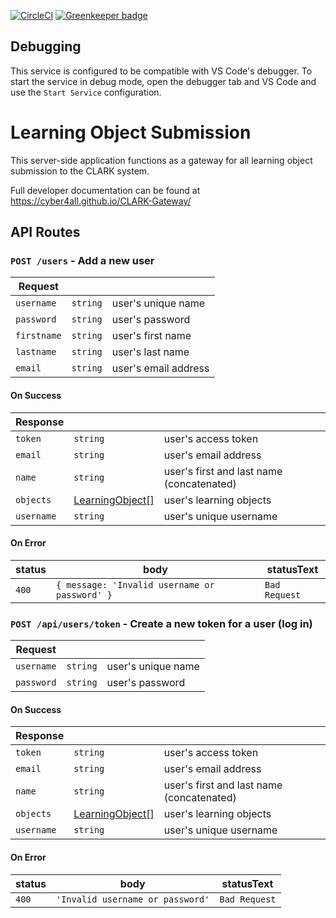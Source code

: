 [![CircleCI](https://circleci.com/gh/Cyber4All/CLARK-Gateway.svg?style=svg)](https://circleci.com/gh/Cyber4All/learning-object-submission) [![Greenkeeper badge](https://badges.greenkeeper.io/Cyber4All/CLARK-Gateway.svg)](https://greenkeeper.io/)

## Debugging

This service is configured to be compatible with VS Code's debugger. To start the service in debug mode, open the debugger tab and VS Code and use the `Start Service` configuration.

# Learning Object Submission

This server-side application functions as a gateway for all learning object submission to the CLARK system.

Full developer documentation can be found at https://cyber4all.github.io/CLARK-Gateway/

## API Routes

### `POST /users` - Add a new user

| Request     | []()     | []()                 |
| ----------- | -------- | -------------------- |
| `username`  | `string` | user's unique name   |
| `password`  | `string` | user's password      |
| `firstname` | `string` | user's first name    |
| `lastname`  | `string` | user's last name     |
| `email`     | `string` | user's email address |

#### On Success

| Response   | []()                                                                         | []()                                      |
| ---------- | ---------------------------------------------------------------------------- | ----------------------------------------- |
| `token`    | `string`                                                                     | user's access token                       |
| `email`    | `string`                                                                     | user's email address                      |
| `name`     | `string`                                                                     | user's first and last name (concatenated) |
| `objects`  | [LearningObject[]](https://github.com/Cyber4All/clark-entity#LearningObject) | user's learning objects                   |
| `username` | `string`                                                                     | user's unique username                    |

#### On Error

| status | body                                          | statusText    |
| ------ | --------------------------------------------- | ------------- |
| `400`  | `{ message: 'Invalid username or password' }` | `Bad Request` |

### `POST /api/users/token` - Create a new token for a user (log in)

| Request    | []()     | []()               |
| ---------- | -------- | ------------------ |
| `username` | `string` | user's unique name |
| `password` | `string` | user's password    |

#### On Success

| Response   | []()                                                                         | []()                                      |
| ---------- | ---------------------------------------------------------------------------- | ----------------------------------------- |
| `token`    | `string`                                                                     | user's access token                       |
| `email`    | `string`                                                                     | user's email address                      |
| `name`     | `string`                                                                     | user's first and last name (concatenated) |
| `objects`  | [LearningObject[]](https://github.com/Cyber4All/clark-entity#LearningObject) | user's learning objects                   |
| `username` | `string`                                                                     | user's unique username                    |

#### On Error

| status | body                             | statusText    |
| ------ | -------------------------------- | ------------- |
| `400`  | `'Invalid username or password'` | `Bad Request` |
